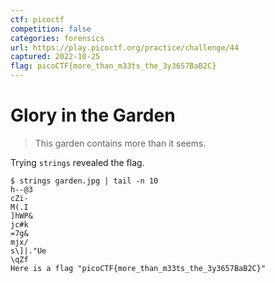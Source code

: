 ```yaml
---
ctf: picoctf
competition: false
categories: forensics
url: https://play.picoctf.org/practice/challenge/44
captured: 2022-10-25
flag: picoCTF{more_than_m33ts_the_3y3657BaB2C} 
---
```


# Glory in the Garden

> This garden contains more than it seems.

Trying `strings` revealed the flag.

```shell
$ strings garden.jpg | tail -n 10
h--@3
cZi-
M(.I
]hWP&
jc#k
=7g&
mjx/
s\]|."Ue
\qZf
Here is a flag "picoCTF{more_than_m33ts_the_3y3657BaB2C}"
```